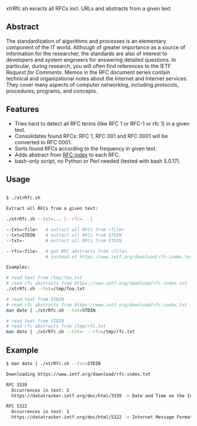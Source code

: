 xtrRfc.sh exracts all RFCs incl. URLs and abstracts from a given text.


## Abstract

The standardization of algorithms and processes is an elementary component of the IT
world. Although of greater importance as a source of information for the researcher,
the standards are also of interest to developers and system engineers for answering
detailed questions. In particular, during research, you will often find references
to the IETF _Request for Comments_. Memos in the RFC document series contain technical
and organizational notes about the Internet and Internet services. They cover many
aspects of computer networking, including protocols, procedures, programs, and concepts.



## Features

- Tries hard to detect all RFC terms (like RFC 1 or RFC-1 or rfc 1) in a given text.
- Consolidates found RFCs: RFC 1, RFC 001 and RFC 0001 will be converted to RFC 0001.
- Sorts found RFCs according to the frequency in given text.
- Adds abstract from [RFC index](https://www.ietf.org/download/rfc-index.txt) to each RFC.
- bash-only script, no Python or Perl needed (tested with bash 5.0.17).



## Usage

```bash

$ ./xtrRfc.sh 

Extract all RFCs from a given text:

./xtrRfc.sh --txt=... [--rfc=...]

--txt=<file>   # extract all RFCs from <file>
--txt=STDIN    # extract all RFCs from STDIN
--txt=-        # extract all RFCs from STDIN

--rfc=<file>   # get RFC abstracts from <file>
               # instead of https://www.ietf.org/download/rfc-index.txt

Examples:

# read text from /tmp/foo.txt
# read rfc abstracts from https://www.ietf.org/download/rfc-index.txt
./xtrRfc.sh --txt=/tmp/foo.txt

# read text from STDIN
# read rfc abstracts from https://www.ietf.org/download/rfc-index.txt
man date | ./xtrRfc.sh --txt=STDIN

# read text from STDIN
# read rfc abstracts from /tmp/rfc.txt
man date | ./xtrRfc.sh --txt=- --rfc=/tmp/rfc.txt
```


## Example

```bash
$ man date | ./xtrRfc.sh --txt=STDIN

Downloading https://www.ietf.org/download/rfc-index.txt

RFC 3339
  Occurrences in text: 2
  https://datatracker.ietf.org/doc/html/3339 -> Date and Time on the Internet: Timestamps. G. Klyne, C. Newman. July 2002. (Format: TXT, HTML) (Status: PROPOSED STANDARD) (DOI: 10.17487/RFC3339) 

RFC 5322
  Occurrences in text: 1
  https://datatracker.ietf.org/doc/html/5322 -> Internet Message Format. P. Resnick, Ed.. October 2008. (Format: TXT, HTML) (Obsoletes RFC2822) (Updates RFC4021) (Updated by RFC6854) (Status: DRAFT STANDARD) (DOI: 10.17487/RFC5322) 

```


